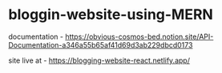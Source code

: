 # bloggin-website-using-MERN

documentation - https://obvious-cosmos-bed.notion.site/API-Documentation-a346a55b65af41d69d3ab229dbcd0173

site live at - https://blogging-website-react.netlify.app/


